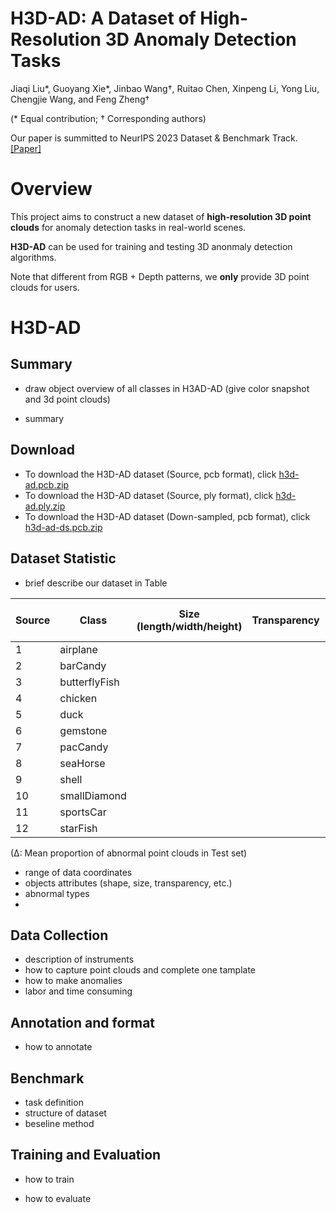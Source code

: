 # H3D-AD: A Dataset of High-Resolution 3D Anomaly Detection Tasks

Jiaqi Liu*, Guoyang Xie*, Jinbao Wang†, Ruitao Chen, Xinpeng Li, Yong Liu, Chengjie Wang, and Feng Zheng†

(* Equal contribution; † Corresponding authors)

Our paper is summitted to NeurIPS 2023 Dataset & Benchmark Track. [[Paper]]()

# Overview
This project aims to construct a new dataset of **high-resolution 3D point clouds** for anomaly detection tasks in real-world scenes.

**H3D-AD** can be used for training and testing 3D anonmaly detection algorithms.

Note that different from RGB + Depth patterns, we **only** provide 3D point clouds for users.


# H3D-AD

## Summary
+ draw object overview of all classes in H3AD-AD (give color snapshot and 3d point clouds)

+ summary


## Download

+ To download the H3D-AD dataset (Source, pcb format), click [h3d-ad.pcb.zip]()
+ To download the H3D-AD dataset (Source, ply format), click [h3d-ad.ply.zip]()
+ To download the H3D-AD dataset (Down-sampled, pcb format), click [h3d-ad-ds.pcb.zip]()

## Dataset Statistic

+ brief describe our dataset in Table
  
| Source | Class         | Size (length/width/height) | Transparency | TrainingNum (good) | TestNum (good) | TestNum (defect) | TotalNum | TrainingPoints (min/max/mean) | TestPoints (min/max/mean) | Anomaly Proportion Δ |
|--------|---------------|----------------------------|--------------|-----------------|-------------|---------------|-------|----------------------------|---------------------------|--------|
| 1      | airplane      |                            |              |                 |             |               |       |                            |                           |        |
| 2      | barCandy      |                            |              |                 |             |               |       |                            |                           |        |
| 3      | butterflyFish |                            |              |                 |             |               |       |                            |                           |        |
| 4      | chicken       |                            |              |                 |             |               |       |                            |                           |        |
| 5      | duck          |                            |              |                 |             |               |       |                            |                           |        |
| 6      | gemstone      |                            |              |                 |             |               |       |                            |                           |        |
| 7      | pacCandy      |                            |              |                 |             |               |       |                            |                           |        |
| 8      | seaHorse      |                            |              |                 |             |               |       |                            |                           |        |
| 9      | shell         |                            |              |                 |             |               |       |                            |                           |        |
| 10     | smallDiamond  |                            |              |                 |             |               |       |                            |                           |        |
| 11     | sportsCar     |                            |              |                 |             |               |       |                            |                           |        |
| 12     | starFish      |                            |              |                 |             |               |       |                            |                           |        |

(Δ: Mean proportion of abnormal point clouds in Test set)

+ range of data coordinates
+ objects attributes (shape, size, transparency, etc.)
+ abnormal types
+ 

## Data Collection

+ description of instruments
+ how to capture point clouds and complete one tamplate
+ how to make anomalies
+ labor and time consuming


## Annotation and format
+ how to annotate



## Benchmark

+ task definition
+ structure of dataset
+ beseline method


## Training and Evaluation

+ how to train


+ how to evaluate